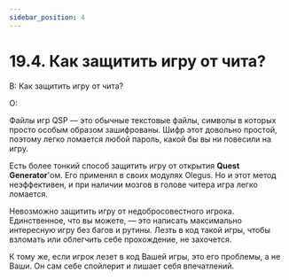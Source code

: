 ```yaml
---
sidebar_position: 4
---
```


# 19.4. Как защитить игру от чита?
<!-- [:faq_19_04] -->
В: Как защитить игру от чита?

О:

Файлы игр QSP — это обычные текстовые файлы, символы в которых просто особым образом зашифрованы. Шифр этот довольно простой, поэтому легко ломается любой пароль, какой бы вы ни повесили на игру.	

Есть более тонкий способ защитить игру от открытия **Quest Generator**'ом. Его применял в своих модулях Olegus. Но и этот метод неэффективен, и при наличии мозгов в голове читера игра легко ломается.

Невозможно защитить игру от недобросовестного игрока. Единственное, что вы можете, — это написать максимально интересную игру без багов и рутины. Лезть в код такой игры, чтобы взломать или облегчить себе прохождение, не захочется.

К тому же, если игрок лезет в код Вашей игры, это его проблемы, а не Ваши. Он сам себе спойлерит и лишает себя впечатлений.
